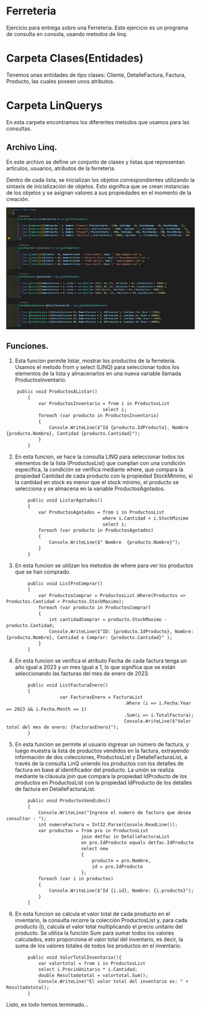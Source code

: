 # Ferreteria
Ejercicio para entrega sobre una Ferreteria.
Este ejercicio es un programa de consulta en consola, usando metodos de linq.

# Carpeta Clases(Entidades)
Tenemos unas entidades de tipo clases: Cliente, DetalleFactura, Factura, Producto, las cuales
poseen unos atributos. 

# Carpeta LinQuerys
En esta carpeta encontramos los diferentes metodos que usamos para las consultas.

## Archivo Linq.
En este archivo se define un conjunto de clases y listas que representan articulos, usuarios, atributos de la ferreteria.

Dentro de cada lista, se inicializan los objetos correspondientes utilizando la sintaxis de inicialización de objetos. Esto significa que se crean instancias de los objetos y se asignan valores a sus propiedades en el momento de la creación.

![Image](<Captura de pantalla 2023-11-03 113430.png>)


## Funciones.
1. Esta funcion permite listar, mostrar los productos de la ferreteria.
Usamos el metodo from y select (LINQ) para seleccionar todos los elementos de la lista y almacenarlos en una nueva variable llamada ProductosInventario. 

```
    public void ProductosAListar()
        {
            var ProductosInventario = from i in ProductosList
                                    select i;
            foreach (var producto in ProductosInventario)
            {
                Console.WriteLine($"Id {producto.IdProducto}, Nombre {producto.Nombre}, Cantidad {producto.Cantidad}");
            }
        }
```
2. En esta funcion, se hace la consulta LINQ para seleccionar todos los elementos de la lista (ProductosList) que cumplan con una condición específica, la condición se verifica mediante where, que compara la propiedad Cantidad de cada producto con la propiedad StockMinimo, si la cantidad en stock es menor que el stock mínimo, el producto se selecciona y se almacena en la variable ProductosAgotados.

```
        public void ListarAgotados()
        {
            var ProductosAgotados = from i in ProductosList
                                    where i.Cantidad < i.StockMinimo
                                    select i;
            foreach (var producto in ProductosAgotados)
            {
                Console.WriteLine($" Nombre  {producto.Nombre}");
            }
        }
```

3. En esta funcion se utilizan los metodos de where para ver los productos que se han comprado.
```
        public void ListProComprar()
        {
            var ProductosComprar = ProductosList.Where(Productos => Productos.Cantidad < Productos.StockMaximo);
            foreach (var producto in ProductosComprar)
            {
                int cantidadComprar = producto.StockMaximo - producto.Cantidad;
                Console.WriteLine($"ID: {producto.IdProducto}, Nombre: {producto.Nombre}, Cantidad a Comprar: {producto.Cantidad}" );
            }
        }
```

4. En esta funcion se verifica el atributo Fecha de cada factura tenga un año igual a 2023 y un mes igual a 1, lo que significa que se están seleccionando las facturas del mes de enero de 2023.


```
        public void ListFacturaEnero()
        {
                    var FacturasEnero = FacturaList
                                            .Where (i => i.Fecha.Year == 2023 && i.Fecha.Month == 1)
                                            .Sum(i => i.TotalFactura);
                                            Console.WriteLine($"Valor total del mes de enero: {FacturasEnero}");
        }
```

5. En esta funcion se permite al usuario ingresar un número de factura, y luego muestra la lista de productos vendidos en la factura, extrayendo  información de dos colecciones, ProductosList y DetalleFacturaList, a través de la consulta LinQ uniendo los productos con los detalles de factura en base al identificador del producto.
La unión se realiza mediante la cláusula join que compara la propiedad IdProducto de los productos en ProductosList con la propiedad IdProducto de los detalles de factura en DetalleFacturaList.

```
        public void ProductosVendidos()
        {
            Console.WriteLine("Ingrese el numero de factura que desea consultar : ");
            int numeroFactura = Int32.Parse(Console.ReadLine());
            var productos = from pro in ProductosList
                            join detfac in DetalleFacturaList
                            on pro.IdProducto equals detfac.IdProducto
                            select new
                            {
                                producto = pro.Nombre,
                                id = pro.IdProducto
                            };
            foreach (var i in productos)
            {
                Console.WriteLine($"Id {i.id}, Nombre: {i.producto}");
            }
        }
```

6. En esta funcion se calcula el valor total de cada producto en el inventario, la consulta recorre la colección ProductosList y, para cada producto (i), calcula el valor total multiplicando el precio unitario del producto.
Se utiliza la función Sum para sumar todos los valores calculados, esto proporciona el valor total del inventario, es decir, la suma de los valores totales de todos los productos en el inventario.

```
        public void ValorTotalInventario(){
            var valortotal = from i in ProductosList
            select i.PrecioUnitario * i.Cantidad;
            double Resultadototal = valortotal.Sum();
            Console.WriteLine("El valor total del inventario es: " + Resultadototal);
        }
```

Listo, es todo hemos terminado...




